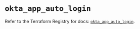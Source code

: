 # `okta_app_auto_login`

Refer to the Terraform Registry for docs: [`okta_app_auto_login`](https://registry.terraform.io/providers/okta/okta/4.17.0/docs/resources/app_auto_login).

